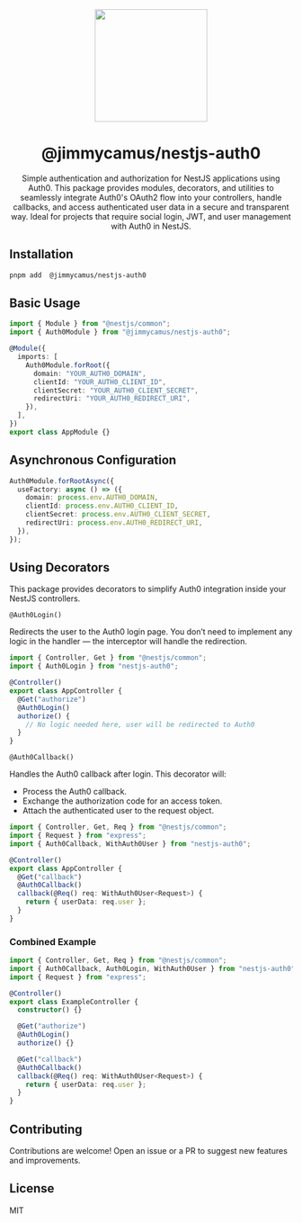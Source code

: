 <div align="center">
<img width="200" height="200" src="https://github.com/user-attachments/assets/45a27923-9073-47c6-b963-cdbc72cd2c6c" />
<h1>@jimmycamus/nestjs-auth0</h1>
  
<p>Simple authentication and authorization for NestJS applications using Auth0. This package provides modules, decorators, and utilities to seamlessly integrate Auth0's OAuth2 flow into your controllers, handle callbacks, and access authenticated user data in a secure and transparent way. Ideal for projects that require social login, JWT, and user management with Auth0 in NestJS.</p>
</div>

## Installation

```bash
pnpm add  @jimmycamus/nestjs-auth0
```

## Basic Usage

```typescript
import { Module } from "@nestjs/common";
import { Auth0Module } from "@jimmycamus/nestjs-auth0";

@Module({
  imports: [
    Auth0Module.forRoot({
      domain: "YOUR_AUTH0_DOMAIN",
      clientId: "YOUR_AUTH0_CLIENT_ID",
      clientSecret: "YOUR_AUTH0_CLIENT_SECRET",
      redirectUri: "YOUR_AUTH0_REDIRECT_URI",
    }),
  ],
})
export class AppModule {}
```

## Asynchronous Configuration

```typescript
Auth0Module.forRootAsync({
  useFactory: async () => ({
    domain: process.env.AUTH0_DOMAIN,
    clientId: process.env.AUTH0_CLIENT_ID,
    clientSecret: process.env.AUTH0_CLIENT_SECRET,
    redirectUri: process.env.AUTH0_REDIRECT_URI,
  }),
});
```

## Using Decorators

This package provides decorators to simplify Auth0 integration inside your NestJS controllers.

`@Auth0Login()`

Redirects the user to the Auth0 login page.
You don’t need to implement any logic in the handler — the interceptor will handle the redirection.

```typescript
import { Controller, Get } from "@nestjs/common";
import { Auth0Login } from "nestjs-auth0";

@Controller()
export class AppController {
  @Get("authorize")
  @Auth0Login()
  authorize() {
    // No logic needed here, user will be redirected to Auth0
  }
}
```

`@Auth0Callback()`

Handles the Auth0 callback after login.
This decorator will:

- Process the Auth0 callback.
- Exchange the authorization code for an access token.
- Attach the authenticated user to the request object.

```typescript
import { Controller, Get, Req } from "@nestjs/common";
import { Request } from "express";
import { Auth0Callback, WithAuth0User } from "nestjs-auth0";

@Controller()
export class AppController {
  @Get("callback")
  @Auth0Callback()
  callback(@Req() req: WithAuth0User<Request>) {
    return { userData: req.user };
  }
}
```

### Combined Example

```typescript
import { Controller, Get, Req } from "@nestjs/common";
import { Auth0Callback, Auth0Login, WithAuth0User } from "nestjs-auth0";
import { Request } from "express";

@Controller()
export class ExampleController {
  constructor() {}

  @Get("authorize")
  @Auth0Login()
  authorize() {}

  @Get("callback")
  @Auth0Callback()
  callback(@Req() req: WithAuth0User<Request>) {
    return { userData: req.user };
  }
}
```

## Contributing

Contributions are welcome!
Open an issue or a PR to suggest new features and improvements.

## License

MIT
